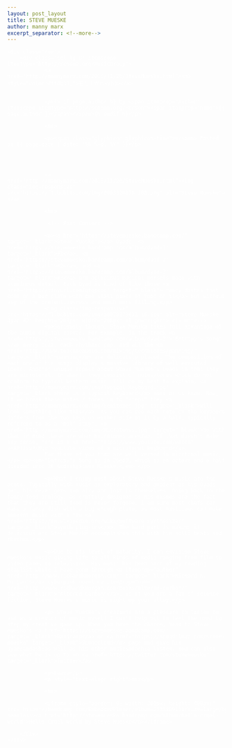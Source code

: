 ```yaml
---
layout: post_layout
title: STEVE MUESKE
author: manny marx
excerpt_separator: <!--more-->
---
```


<div class="container" style="color:#fff">

<meta property="og:image"
    content="https://f1.bcbits.com/img/a0078879631_16.jpg" />

<meta name="description" content="Steve Mueske music review">

	<div class="row">
		<div class="col-lg-8" itemscope itemtype="http://schema.org/MusicGroup">
				<a href="http://mannymarx.com/2015/11/26/SteveMueske.html"><h3 style="color:#ff4b33;">召し上がれ</h3></a>
				

				<p>{% if page.author %} by <span itemprop="author" itemscope itemtype="http://schema.org/Person"><span itemprop="name">{{ page.author }}</span></span>{% endif %}</p>
 
				<hr>

				<p><span class="glyphicon glyphicon-time"></span> Posted on {{ page.date | date: "%b %-d, %Y" }}</p>


				

				<a href="http://mannymarx.com/2015/11/26/SteveMueske.html"><img class="img-responsive" src="https://f1.bcbits.com/img/0003320878_100.png" alt="Steve Mueske"></a>

				<hr>

				 <!-- Post Content -->
				
                <p><a href="https://stevemueske.bandcamp.com/" target="_blank">Steve Mueske's</a> Dyads: <a href="https://stevemueske.bandcamp.com/album/dyad-1" target="_blank">#1</a>, <a href="https://stevemueske.bandcamp.com/album/dyad-2" target="_blank">#2</a>, and <a href="https://stevemueske.bandcamp.com/album/dyad-3" target="_blank">#3</a> are delicious musical morsels made with acuminous detail. Each Dyad is kind of like those <a href="http://tinyurl.com/qfqpcpo" target="_blank"> fancy dishes that come on a big plate with one small piece of food on it</a> but without any of the pretentiousness and much more filling.</p> 
                <img class="img-responsive" src="https://f1.bcbits.com/img/a0078879631_16.jpg" alt="Steve Mueske Dyad #2" height="200px" width="200px" align="right"> <!--more-->
                <p>Seriously though, Steve Mueske takes full advantage of the audio-digital canvas. For example, in the track <a href="https://stevemueske.bandcamp.com/album/dyad-3">"Entropy's Song"</a> every buzz, each rhythmic pop, and all the <a href="http://www.teachmeaudio.com/mixing/techniques/panning/" target="_blank">panning</a> are delicately placed. The composition of each one of his songs display a massive library of well executed ideas. Another unique aspect about Steve Mueske's Dyads is that they are microtonal. In short, they consist of notes/tones which do not conform to typical Western music. I'll do my best to explain, <a href="http://mannymarx.com/img/Typical_Keyboard.jpg" target="_blank">here is a typical keyboard</a> most of us know. Now, if we break these notes / tones in to "steps" they <a href="http://mannymarx.com/img/Semitones.jpg" target="_blank">will look something like this</a>. As you can see each note on the keyboard differs from the two keys on either side of it by a half, typically refereed to as a "half step". <a href="http://mannymarx.com/img/Microtones.jpg" target="_blank">So with that in mind these are what microtones are</a>. If that doesn't make any sense, here is a <a href="https://www.youtube.com/watch?v=APtJsaPxNgo">youtube video of a microtonal keyboard</a>.
                For those of you that are well versed in micrtonal music,</p> <p><em>"Entropy's Song is in 26ed3, which is an octave and a half divided into 26"&mdash;Steve Mueske.</em> </p>

                <p>What I enjoy most about Steve Mueske's music are the beats. Typically with music as exploratory and ambient as his Dyads get, his never gets too airy and lost in themselves. Going back to the fancy food analogy, as craftily designed as his dishes are the fact that they are still food is never forgone. I am sure most chefs can make a fancy dish with a big enough plate, as most musicians can make ambient music with a few <a href="https://en.wikipedia.org/wiki/Software_synthesizer" target="_blank">synth plug-ins</a>. The hard part is making it delicious and Steve Mueske accomplishes this with his solid beats and rhythms.</p>

                <p>Due to its level of maturity, I can envision Steve Mueske's music giving life to all kinds of media ranging from film to video games to television. His music has been part of my reading playlist while I have gone through <a itemprop="author" href="http://www.richardkmorgan.com/" target="_blank">Richard K. Morgan's</a> cyberpunk novel <a itemprop="name" href="http://www.richardkmorgan.com/books/altered-carbon/" target="_blank">"Altered Carbon"</a>. So if you are a fan of science fiction, Steve Mueske's music is right up your alley.</p>

                <p> Steve Mueske's creations are a pleasure to listen to and as a creator of music myself I can't help but to feel the need to step my creative game up. When you have the chance, head to Steve Mueske's <a href="https://stevemueske.bandcamp.com/" target="_blank">Bandcamp</a> or <a href="https://soundcloud.com/steve-mueske" target="_blank">Soundcloud</a> page and give his Dyads&mdash;as well as his other music&mdash;a listen. You can also see what he is up to on <a href="https://twitter.com/stevemueske" target="_blank">Twitter</a>. 

                <p>Peace</p>
                <p style="text-align:right">mmx</p>
              
                <hr>

                <iframe style="border: 0; width: 300px; height: 400px;" src="https://bandcamp.com/EmbeddedPlayer/album=2535809138/size=large/bgcol=ffffff/linkcol=0687f5/tracklist=false/transparent=true/" seamless><a href="http://stevemueske.bandcamp.com/album/hello-cruel-world">Hello Cruel World by Steve Mueske</a></iframe>

        </div>
	</div>
</div>